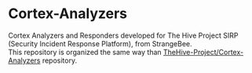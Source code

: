 # Cortex-Analyzers
Cortex Analyzers and Responders developed for The Hive Project SIRP (Security Incident Response Platform), from StrangeBee.  
This repository is organized the same way than [TheHive-Project/Cortex-Analyzers](https://github.com/TheHive-Project/Cortex-Analyzers) repository.

